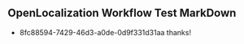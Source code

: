 ## OpenLocalization Workflow Test MarkDown
* 8fc88594-7429-46d3-a0de-0d9f331d31aa thanks!

<!--HONumber=Aug16_HO3-->


